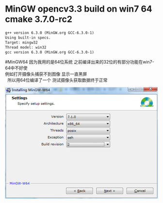 # MinGW opencv3.3 build on win7 64 cmake 3.7.0-rc2

    g++ version 6.3.0 (MinGW.org GCC-6.3.0-1)
    Using built-in specs.
    Target: mingw32
    Thread model: win32
    gcc version 6.3.0 (MinGW.org GCC-6.3.0-1)

#MinGW64 
    因为我用的是64位系统 之前编译出来的32位的有部分功能在win7-64中不好使 <br> 
    例如打开摄像头捕获不到图像 显示一直黑屏 <br> 
    所以用64位编译了一个 测试摄像头获取数据终于正常 <br> 

![](https://github.com/rzl/MinGW-opencv3.3/blob/master/mingw64.png)  
